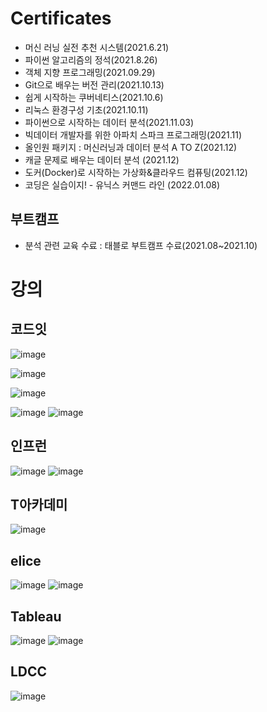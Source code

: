 # Certificates 
- 머신 러닝 실전 추천 시스템(2021.6.21)
- 파이썬 알고리즘의 정석(2021.8.26)
- 객체 지향 프로그래밍(2021.09.29)
- Git으로 배우는 버전 관리(2021.10.13)
- 쉽게 시작하는 쿠버네티스(2021.10.6)
- 리눅스 환경구성 기초(2021.10.11)
- 파이썬으로 시작하는 데이터 분석(2021.11.03)
- 빅데이터 개발자를 위한 아파치 스파크 프로그래밍(2021.11)
- 올인원 패키지 : 머신러닝과 데이터 분석 A TO Z(2021.12)
- 캐글 문제로 배우는 데이터 분석 (2021.12)
- 도커(Docker)로 시작하는 가상화&클라우드 컴퓨팅(2021.12)
- 코딩은 실습이지! - 유닉스 커맨드 라인 (2022.01.08)

## 부트캠프
- 분석 관련 교육 수료 : 태블로 부트캠프 수료(2021.08~2021.10)

# 강의
## 코드잇
![image](https://user-images.githubusercontent.com/47103479/135282585-44dd140a-a215-4f58-96c4-fbea4f24615a.png)

![image](https://user-images.githubusercontent.com/47103479/135282542-fc6e0b5b-cd3a-435e-b3e7-34f303e650a1.png)

![image](https://user-images.githubusercontent.com/47103479/135282513-806c2f1d-528d-4f0f-90f8-bd6a5c3c2f1d.png)

![image](https://user-images.githubusercontent.com/47103479/137149539-a29bcf7b-68ef-4ff5-91d7-f94cd47869fd.png)
![image](https://user-images.githubusercontent.com/47103479/148634864-6930d8c9-3ed3-4370-b971-c906e20e0eb9.png)

## 인프런
![image](https://user-images.githubusercontent.com/47103479/136217037-1f20cc63-50dc-402d-86a4-81856a585ee2.png)
![image](https://user-images.githubusercontent.com/47103479/142766914-6f746100-1224-40ff-b52c-7da33dc2ce70.png)

## T아카데미
![image](https://user-images.githubusercontent.com/47103479/136701444-7c32efeb-9cd3-4350-bb77-406843614f84.png)

## elice
![image](https://user-images.githubusercontent.com/47103479/140085747-6231abf0-e9ee-4ef1-861c-3966285d9733.png)
![image](https://user-images.githubusercontent.com/47103479/145815404-4ca866df-0e2a-4488-b6dc-b59ff7d77700.png)

## Tableau
![image](https://user-images.githubusercontent.com/47103479/140598896-52215369-c431-406c-aa60-6e4dd70df587.png)
![image](https://user-images.githubusercontent.com/47103479/140598871-2b3ac558-ff3e-49f7-bc0a-e4c160fd9ec4.png)

## LDCC
![image](https://user-images.githubusercontent.com/47103479/147409655-07437bdc-91af-454b-bb37-811c576bde32.png)
